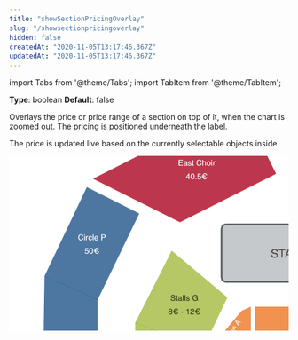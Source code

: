 ```yaml
---
title: "showSectionPricingOverlay"
slug: "/showsectionpricingoverlay"
hidden: false
createdAt: "2020-11-05T13:17:46.367Z"
updatedAt: "2020-11-05T13:17:46.367Z"
---
```


import Tabs from '@theme/Tabs';
import TabItem from '@theme/TabItem';

**Type**: boolean
**Default**: false

Overlays the price or price range of a section on top of it, when the chart is zoomed out. The pricing is positioned underneath the label.

The price is updated live based on the currently selectable objects inside.

![section-price-range@2x.png](/img/readme/section-price-range@2x.png)

